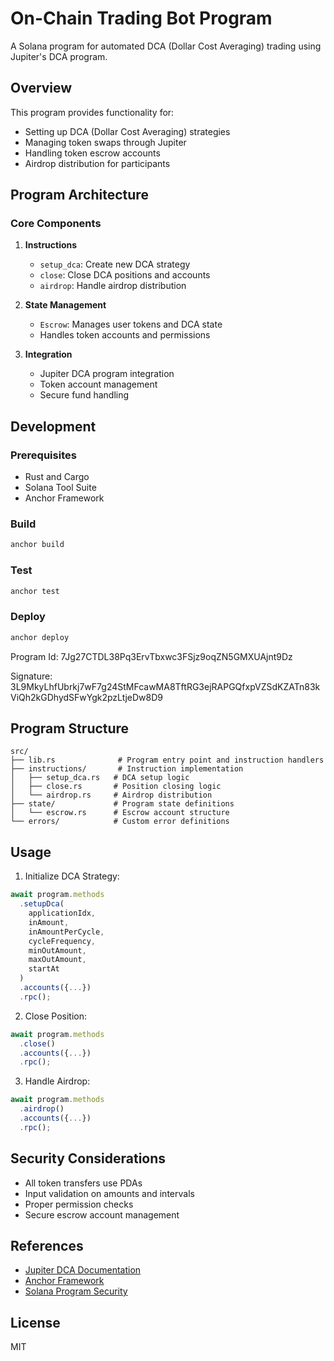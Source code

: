 # On-Chain Trading Bot Program

A Solana program for automated DCA (Dollar Cost Averaging) trading using Jupiter's DCA program.

## Overview

This program provides functionality for:
- Setting up DCA (Dollar Cost Averaging) strategies
- Managing token swaps through Jupiter
- Handling token escrow accounts
- Airdrop distribution for participants

## Program Architecture

### Core Components

1. **Instructions**
   - `setup_dca`: Create new DCA strategy
   - `close`: Close DCA positions and accounts
   - `airdrop`: Handle airdrop distribution

2. **State Management**
   - `Escrow`: Manages user tokens and DCA state
   - Handles token accounts and permissions

3. **Integration**
   - Jupiter DCA program integration
   - Token account management
   - Secure fund handling

## Development

### Prerequisites
- Rust and Cargo
- Solana Tool Suite
- Anchor Framework

### Build
```bash
anchor build
```

### Test
```bash
anchor test
```

### Deploy
```bash
anchor deploy
```

Program Id: 7Jg27CTDL38Pq3ErvTbxwc3FSjz9oqZN5GMXUAjnt9Dz

Signature: 3L9MkyLhfUbrkj7wF7g24StMFcawMA8TftRG3ejRAPGQfxpVZSdKZATn83kViQh2kGDhydSFwYgk2pzLtjeDw8D9


## Program Structure

```
src/
├── lib.rs              # Program entry point and instruction handlers
├── instructions/       # Instruction implementation
│   ├── setup_dca.rs   # DCA setup logic
│   ├── close.rs       # Position closing logic
│   └── airdrop.rs     # Airdrop distribution
├── state/             # Program state definitions
│   └── escrow.rs      # Escrow account structure
└── errors/            # Custom error definitions
```

## Usage

1. Initialize DCA Strategy:
```typescript
await program.methods
  .setupDca(
    applicationIdx,
    inAmount,
    inAmountPerCycle,
    cycleFrequency,
    minOutAmount,
    maxOutAmount,
    startAt
  )
  .accounts({...})
  .rpc();
```

2. Close Position:
```typescript
await program.methods
  .close()
  .accounts({...})
  .rpc();
```

3. Handle Airdrop:
```typescript
await program.methods
  .airdrop()
  .accounts({...})
  .rpc();
```

## Security Considerations

- All token transfers use PDAs
- Input validation on amounts and intervals
- Proper permission checks
- Secure escrow account management

## References

- [Jupiter DCA Documentation](https://docs.jup.ag/jupiter-dca/introduction)
- [Anchor Framework](https://www.anchor-lang.com/)
- [Solana Program Security](https://docs.solana.com/developing/programming-model/security)

## License

MIT
